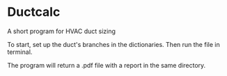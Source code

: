 # Ductcalc
A short program for HVAC duct sizing

To start, set up the duct's branches in the dictionaries. Then run the file in terminal.

The program will return a .pdf file with a report in the same directory.
